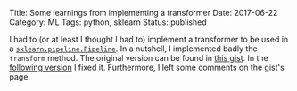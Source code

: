 Title: Some learnings from implementing a transformer
Date: 2017-06-22
Category: ML
Tags: python, sklearn
Status: published

I had to (or at least I thought I had to) implement a transformer to be used in a [`sklearn.pipeline.Pipeline`](http://scikit-learn.org/stable/modules/generated/sklearn.pipeline.Pipeline.html).
In a nutshell, I implemented badly the `transform` method.
The original version can be found in [this gist](https://gist.github.com/drorata/b25547d5f5ed01411658b46f30dfc140/c5c02e4f6e8d5c2b5cf838f53a7d0177b038ed1c).
In the [following version](https://gist.github.com/drorata/b25547d5f5ed01411658b46f30dfc140/9e7193262d1509063ccf984c731e101e854837e2) I fixed it.
Furthermore, I left some comments on the gist's page.
